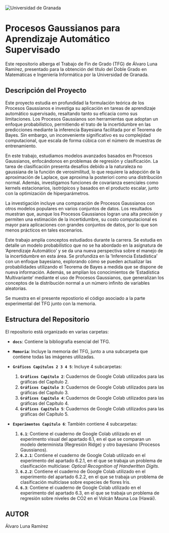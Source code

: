 

![Universidad de Granada](/Memoria/Imágenes/ugr.jpg)

# **Procesos Gaussianos para Aprendizaje Automático Supervisado**

Este repositorio alberga el Trabajo de Fin de Grado (TFG) de Álvaro Luna Ramírez, presentado para la obtención del título del Doble Grado en Matemáticas e Ingeniería Informática por la Universidad de Granada.

## Descripción del Proyecto

Este proyecto estudia en profundidad la formulación teórica de los Procesos Gaussianos e investiga su aplicación en tareas de aprendizaje automático supervisado, resaltando tanto su eficacia como sus limitaciones. Los Procesos Gaussianos son herramientas que adoptan un enfoque probabilístico, permitiendo el trato de la incertidumbre en las predicciones mediante la inferencia Bayesiana facilitada por el Teorema de Bayes. Sin embargo, un inconveniente significativo es su complejidad computacional, que escala de forma cúbica con el número de muestras de entrenamiento.



En este trabajo, estudiamos modelos avanzados basados en Procesos Gaussianos, enfocándonos en problemas de regresión y clasificación. La tarea de clasificación presenta desafíos debido a la naturaleza no gaussiana de la función de verosimilitud, lo que requiere la adopción de la aproximación de Laplace, que aproxima la posteriori como una distribución normal. Además, investigamos funciones de covarianza esenciales como kernels estacionarios, isotrópicos y basados en el producto escalar, junto con la optimización de hiperparámetros.



La investigación incluye una comparación de Procesos Gaussianos con otros modelos populares en varios conjuntos de datos. Los resultados muestran que, aunque los Procesos Gaussianos logran una alta precisión y permiten una estimación de la incertidumbre, su costo computacional es mayor para aplicaciones con grandes conjuntos de datos, por lo que son menos prácticos en tales escenarios.



Este trabajo amplía conceptos estudiados durante la carrera. Se estudia en detalle un modelo probabilístico que no se ha abordado en la asignatura de ’Aprendizaje Automático’ y se da una nueva perspectiva sobre el manejo de la incertidumbre en esta área. Se profundiza en la ’Inferencia Estadística’ con un enfoque bayesiano, explorando cómo se pueden actualizar las probabilidades utilizando el Teorema de Bayes a medida que se dispone de nueva información. Además, se amplían los conocimientos de ’Estadística Multivariante’ mediante el uso de Procesos Gaussianos, que generalizan los conceptos de la distribución normal a un número infinito de variables aleatorias.



Se muestra en el presente repostiorio el código asociado a  la parte experimental del TFG junto con la memoria.



## Estructura del Repositorio



El repositorio está organizado en varias carpetas:

- **`docs`**: Contiene la bibliografía esencial del TFG.

- **`Memoria`**: Incluye la memoria del TFG, junto a una subcarpeta que contiene todas las imágenes utilizadas.

- **`Gráficos Capítulos 2 3 4 5`**: Incluye 4 subcarpetas:
  
  1. **`Gráficos Capítulo 2`**:  Cuadernos de Google Colab utilizados para las gráficas del Capítulo 2.
  2. **`Gráficos Capítulo 3`**:  Cuadernos de Google Colab utilizados para las gráficas del Capítulo 3.
  3. **`Gráficos Capítulo 4`**:  Cuadernos de Google Colab utilizados para las gráficas del Capítulo 4.
  4. **`Gráficos Capítulo 5`**:  Cuadernos de Google Colab utilizados para las gráficas del Capítulo 5.
  
- **`Experimentos Capítulo 6`**: También contiene 4 subcarpetas:

  1. **`6.1`**:  Contiene el cuaderno de Google Colab utilizado en el experimento visual del apartado 6.1, en el que se comparan un modelo determinista (Regresión Ridge) y otro bayesiano (Procesos Gaussianos).
  2. **`6.2.1`**:   Contiene el cuaderno de Google Colab utilizado en el experimento del apartado 6.2.1, en el que se trabaja un problema de clasificación multiclase: *Optical Recognition of Handwritten Digits*.
  3. **`6.2.2`**:  Contiene el cuaderno de Google Colab utilizado en el experimento del apartado 6.2.2, en el que se trabaja un problema de clasificación multiclase sobre especies de flores Iris.
  4. **`6.3`**:  Contiene el cuaderno de Google Colab utilizado en el experimento del apartado 6.3, en el que se trabaja un problema de regresión sobre niveles de CO2 en el Volcán Mauna Loa (Hawái).
  
  
  
     
## AUTOR
Álvaro Luna Ramírez



